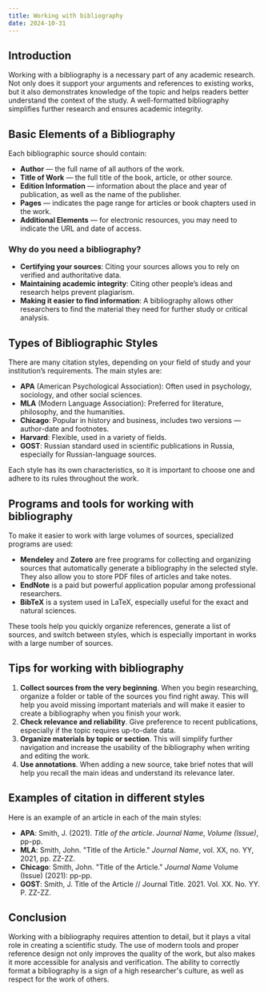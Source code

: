 ```yaml
---
title: Working with bibliography
date: 2024-10-31
---
```


## Introduction
Working with a bibliography is a necessary part of any academic research. Not only does it support your arguments and references to existing works, but it also demonstrates knowledge of the topic and helps readers better understand the context of the study. A well-formatted bibliography simplifies further research and ensures academic integrity.

## Basic Elements of a Bibliography
Each bibliographic source should contain:
- **Author** — the full name of all authors of the work.
- **Title of Work** — the full title of the book, article, or other source.
- **Edition Information** — information about the place and year of publication, as well as the name of the publisher.
- **Pages** — indicates the page range for articles or book chapters used in the work.
- **Additional Elements** — for electronic resources, you may need to indicate the URL and date of access.

### Why do you need a bibliography?

- **Certifying your sources**: Citing your sources allows you to rely on verified and authoritative data.
- **Maintaining academic integrity**: Citing other people’s ideas and research helps prevent plagiarism.
- **Making it easier to find information**: A bibliography allows other researchers to find the material they need for further study or critical analysis.

## Types of Bibliographic Styles
There are many citation styles, depending on your field of study and your institution’s requirements. The main styles are:
- **APA** (American Psychological Association): Often used in psychology, sociology, and other social sciences.
- **MLA** (Modern Language Association): Preferred for literature, philosophy, and the humanities.
- **Chicago**: Popular in history and business, includes two versions — author-date and footnotes.
- **Harvard**: Flexible, used in a variety of fields.
- **GOST**: Russian standard used in scientific publications in Russia, especially for Russian-language sources.

Each style has its own characteristics, so it is important to choose one and adhere to its rules throughout the work.

## Programs and tools for working with bibliography
To make it easier to work with large volumes of sources, specialized programs are used:
- **Mendeley** and **Zotero** are free programs for collecting and organizing sources that automatically generate a bibliography in the selected style. They also allow you to store PDF files of articles and take notes.
- **EndNote** is a paid but powerful application popular among professional researchers.
- **BibTeX** is a system used in LaTeX, especially useful for the exact and natural sciences.

These tools help you quickly organize references, generate a list of sources, and switch between styles, which is especially important in works with a large number of sources.

## Tips for working with bibliography
1. **Collect sources from the very beginning**. When you begin researching, organize a folder or table of the sources you find right away. This will help you avoid missing important materials and will make it easier to create a bibliography when you finish your work.
2. **Check relevance and reliability**. Give preference to recent publications, especially if the topic requires up-to-date data.
3. **Organize materials by topic or section**. This will simplify further navigation and increase the usability of the bibliography when writing and editing the work.
4. **Use annotations**. When adding a new source, take brief notes that will help you recall the main ideas and understand its relevance later.

## Examples of citation in different styles
Here is an example of an article in each of the main styles:

- **APA**: Smith, J. (2021). *Title of the article*. *Journal Name*, *Volume (Issue)*, pp-pp.
- **MLA**: Smith, John. "Title of the Article." *Journal Name*, vol. XX, no. YY, 2021, pp. ZZ-ZZ.
- **Chicago**: Smith, John. "Title of the Article." *Journal Name* Volume (Issue) (2021): pp-pp.
- **GOST**: Smith, J. Title of the Article // Journal Title. 2021. Vol. XX. No. YY. P. ZZ-ZZ.

## Conclusion
Working with a bibliography requires attention to detail, but it plays a vital role in creating a scientific study. The use of modern tools and proper reference design not only improves the quality of the work, but also makes it more accessible for analysis and verification. The ability to correctly format a bibliography is a sign of a high researcher's culture, as well as respect for the work of others.